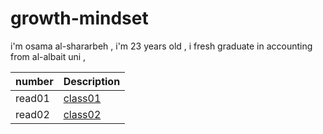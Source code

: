 # growth-mindset


i'm osama al-shararbeh , i'm 23 years old , i fresh graduate in accounting from al-albait uni , 




 

| number      | Description         |
| ----------- | --------------------|
| read01      | [class01](read01.md)|       
| read02      | [class02](read02.md)|       
